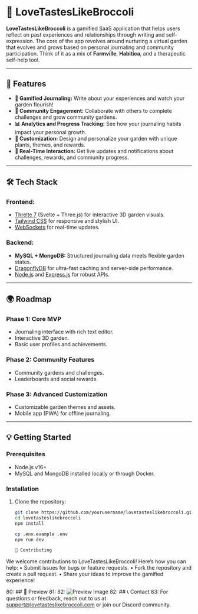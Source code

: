 # 🌱 LoveTastesLikeBroccoli

**LoveTastesLikeBroccoli** is a gamified SaaS application that helps users reflect on past experiences and relationships through writing and self-expression. The core of the app revolves around nurturing a virtual garden that evolves and grows based on personal journaling and community participation. Think of it as a mix of **Farmville**, **Habitica**, and a therapeutic self-help tool.

---

## 🚀 Features

- **🌻 Gamified Journaling:** Write about your experiences and watch your garden flourish!
- **🤝 Community Engagement:** Collaborate with others to complete challenges and grow community gardens.
- **📊 Analytics and Progress Tracking:** See how your journaling habits impact your personal growth.
- **🌈 Customization:** Design and personalize your garden with unique plants, themes, and rewards.
- **📱 Real-Time Interaction:** Get live updates and notifications about challenges, rewards, and community progress.

---

## 🛠️ Tech Stack

### **Frontend:**

- [Threlte 7](https://threlte.xyz/) (Svelte + Three.js) for interactive 3D garden visuals.
- [Tailwind CSS](https://tailwindcss.com/) for responsive and stylish UI.
- [WebSockets](https://socket.io/) for real-time updates.

### **Backend:**

- **MySQL + MongoDB:** Structured journaling data meets flexible garden states.
- [DragonflyDB](https://dragonflydb.io/) for ultra-fast caching and server-side performance.
- [Node.js](https://nodejs.org/) and [Express.js](https://expressjs.com/) for robust APIs.

---

## 🌍 Roadmap

### Phase 1: Core MVP

- Journaling interface with rich text editor.
- Interactive 3D garden.
- Basic user profiles and achievements.

### Phase 2: Community Features

- Community gardens and challenges.
- Leaderboards and social rewards.

### Phase 3: Advanced Customization

- Customizable garden themes and assets.
- Mobile app (PWA) for offline journaling.

---

## 💡 Getting Started

### Prerequisites

- Node.js v16+
- MySQL and MongoDB installed locally or through Docker.

### Installation

1. Clone the repository:

   ```bash
   git clone https://github.com/yourusername/lovetasteslikebroccoli.git
   cd lovetasteslikebroccoli
   npm install

   cp .env.example .env
   npm run dev

   🤝 Contributing
   ```

We welcome contributions to LoveTastesLikeBroccoli! Here’s how you can help:
• Submit issues for bugs or feature requests.
• Fork the repository and create a pull request.
• Share your ideas to improve the gamified experience!

80: ## 🎨 Preview
81:
82: ![Preview Image](path_to_preview_image.png)
82: ## 📞 Contact
83:
For questions or feedback, reach out to us at support@lovetasteslikebroccoli.com or join our Discord community.
